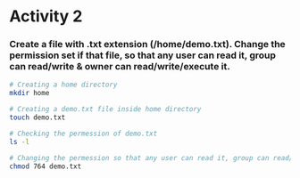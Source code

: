 # Activity 2

### Create a file with .txt extension (/home/demo.txt). Change the permission set if that file, so that any user can read it, group can read/write & owner can read/write/execute it.

```bash
# Creating a home directory
mkdir home

# Creating a demo.txt file inside home directory
touch demo.txt

# Checking the permession of demo.txt
ls -l

# Changing the permession so that any user can read it, group can read/write & owner can read/write/execute it.
chmod 764 demo.txt

```

